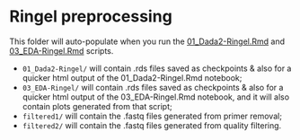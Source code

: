 # Ringel preprocessing

This folder will auto-populate when you run the [01_Dada2-Ringel.Rmd](../../../../scripts/analysis-individual/Ringel-2015/01_Dada2-Ringel.Rmd) and [03_EDA-Ringel.Rmd](../../../../scripts/analysis-individual/Ringel-2015/03_EDA-Ringel.Rmd) scripts.
- `01_Dada2-Ringel/` will contain .rds files saved as checkpoints & also for a quicker html output of the 01_Dada2-Ringel.Rmd notebook;
- `03_EDA-Ringel/` will contain .rds files saved as checkpoints & also for a quicker html output of the 03_EDA-Ringel.Rmd notebook, and it will also contain plots generated from that script;
- `filtered1/` will contain the .fastq files generated from primer removal;
- `filtered2/` will contain the .fastq files generated from quality filtering.